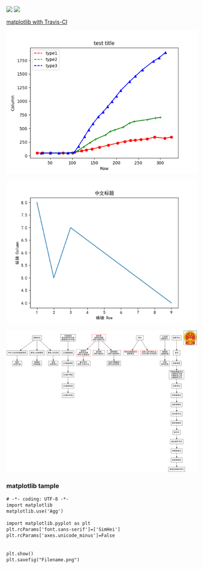 ![](https://travis-ci.com/JamesHopbourn/matplotlib-with-travis.svg?branch=develop) ![](https://img.shields.io/github/last-commit/JamesHopbourn/matplotlib-with-travis/develop?style=flat-square)

[matplotlib with Travis-CI](https://jameshopbourn.github.io/2020/02/16/travis%20with%20matplotlib)

![](https://raw.githubusercontent.com/JamesHopbourn/matplotlib-with-travis/master/Demo.png)

![](https://raw.githubusercontent.com/JamesHopbourn/matplotlib-with-travis/resource/Chinese.png)

![](https://raw.githubusercontent.com/JamesHopbourn/matplotlib-with-travis/resource/Gov.png)

### matplotlib tample
```
# -*- coding: UTF-8 -*-
import matplotlib
matplotlib.use('Agg')

import matplotlib.pyplot as plt
plt.rcParams['font.sans-serif']=['SimHei']
plt.rcParams['axes.unicode_minus']=False


plt.show()
plt.savefig("Filename.png")
```
